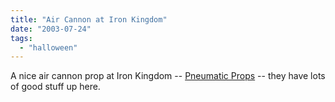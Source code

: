 ```yaml
---
title: "Air Cannon at Iron Kingdom"
date: "2003-07-24"
tags: 
  - "halloween"
---
```


A nice air cannon prop at Iron Kingdom -- [Pneumatic Props](http://www.theironkingdom.com/Products/Animation/Pneumatic_Props/AirCannon/Ghost_Blaster.htm "Pneumatic Props") -- they have lots of good stuff up here.
